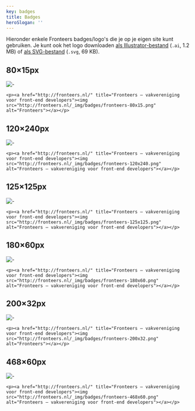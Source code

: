 ```yaml
---
key: badges
title: Badges
heroSlogan: ''
---
```


Hieronder enkele Fronteers badges/logo's die je op je eigen site kunt gebruiken. Je kunt ook het logo downloaden [als Illustrator-bestand](/_downloads/fronteers-logo.ai) (`.ai`, 1.2 MB) of [als SVG-bestand](/_downloads/fronteers-logo.svg) (`.svg`, 69 KB).

## 80×15px

![-](https://fronteers.nl/_img/badges/fronteers-80x15.png)

```
<p><a href="http://fronteers.nl/" title="Fronteers — vakvereniging voor front-end developers"><img src="http://fronteers.nl/_img/badges/fronteers-80x15.png" alt="Fronteers"></a></p>
```

## 120×240px

![-](https://fronteers.nl/_img/badges/fronteers-120x240.png)

```
<p><a href="http://fronteers.nl/" title="Fronteers — vakvereniging voor front-end developers"><img src="http://fronteers.nl/_img/badges/fronteers-120x240.png" alt="Fronteers — vakvereniging voor front-end developers"></a></p>
```

## 125×125px

![-](https://fronteers.nl/_img/badges/fronteers-125x125.png)

```
<p><a href="http://fronteers.nl/" title="Fronteers — vakvereniging voor front-end developers"><img src="http://fronteers.nl/_img/badges/fronteers-125x125.png" alt="Fronteers — vakvereniging voor front-end developers"></a></p>
```

## 180×60px

![-](https://fronteers.nl/_img/badges/fronteers-180x60.png)

```
<p><a href="http://fronteers.nl/" title="Fronteers — vakvereniging voor front-end developers"><img src="http://fronteers.nl/_img/badges/fronteers-180x60.png" alt="Fronteers — vakvereniging voor front-end developers"></a></p>
```

## 200×32px

![-](https://fronteers.nl/_img/badges/fronteers-200x32.png)

```
<p><a href="http://fronteers.nl/" title="Fronteers — vakvereniging voor front-end developers"><img src="http://fronteers.nl/_img/badges/fronteers-200x32.png" alt="Fronteers"></a></p>
```

## 468×60px

![-](https://fronteers.nl/_img/badges/fronteers-468x60.png)

```
<p><a href="http://fronteers.nl/" title="Fronteers — vakvereniging voor front-end developers"><img src="http://fronteers.nl/_img/badges/fronteers-468x60.png" alt="Fronteers — vakvereniging voor front-end developers"></a></p>
```
